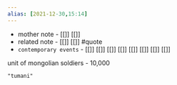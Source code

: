 ```yaml
---
alias: [2021-12-30,15:14]
---
```

- mother note - [[]] [[]]
- related note - [[]] [[]] #quote 
- `contemporary events` - [[]] [[]] [[]] [[]] [[]] [[]] [[]] [[]]

unit of mongolian soldiers - 10,000

```query
"tumani"
```